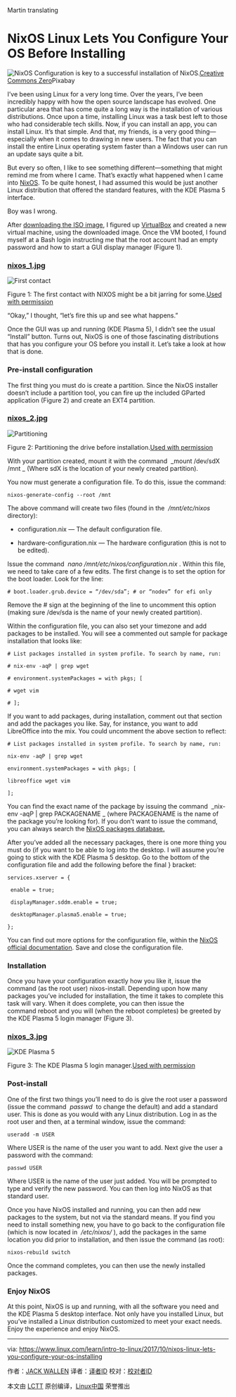 Martin translating

NixOS Linux Lets You Configure Your OS Before Installing
============================================================

![NixOS](https://www.linux.com/sites/lcom/files/styles/rendered_file/public/configuration.jpg?itok=IjKuFz05 "NixOS")
Configuration is key to a successful installation of NixOS.[Creative Commons Zero][4]Pixabay

I’ve been using Linux for a very long time. Over the years, I’ve been incredibly happy with how the open source landscape has evolved. One particular area that has come quite a long way is the installation of various distributions. Once upon a time, installing Linux was a task best left to those who had considerable tech skills. Now, if you can install an app, you can install Linux. It’s that simple. And that, my friends, is a very good thing—especially when it comes to drawing in new users. The fact that you can install the entire Linux operating system faster than a Windows user can run an update says quite a bit.

But every so often, I like to see something different—something that might remind me from where I came. That’s exactly what happened when I came into [NixOS][9]. To be quite honest, I had assumed this would be just another Linux distribution that offered the standard features, with the KDE Plasma 5 interface.

Boy was I wrong.

After [downloading the ISO image][10], I figured up [VirtualBox][11] and created a new virtual machine, using the downloaded image. Once the VM booted, I found myself at a Bash login instructing me that the root account had an empty password and how to start a GUI display manager (Figure 1).

### [nixos_1.jpg][5]

![First contact](https://www.linux.com/sites/lcom/files/styles/rendered_file/public/nixos_1.jpg?itok=VkGTO2Tg "First contact")

Figure 1: The first contact with NIXOS might be a bit jarring for some.[Used with permission][1]

“Okay,” I thought, “let’s fire this up and see what happens.”

Once the GUI was up and running (KDE Plasma 5), I didn’t see the usual “Install” button. Turns out, NixOS is one of those fascinating distributions that has you configure your OS before you install it. Let’s take a look at how that is done.

### Pre-install configuration

The first thing you must do is create a partition. Since the NixOS installer doesn’t include a partition tool, you can fire up the included GParted application (Figure 2) and create an EXT4 partition.

### [nixos_2.jpg][6]

![Partitioning](https://www.linux.com/sites/lcom/files/styles/rendered_file/public/nixos_2.jpg?itok=nta-bl-S "Partitioning")

Figure 2: Partitioning the drive before installation.[Used with permission][2]

With your partition created, mount it with the command  _mount /dev/sdX /mnt _ (Where sdX is the location of your newly created partition).

You now must generate a configuration file. To do this, issue the command:

```
nixos-generate-config --root /mnt
```

The above command will create two files (found in the  _/mnt/etc/nixos_ directory):

*   configuration.nix — The default configuration file.

*   hardware-configuration.nix — The hardware configuration (this is not to be edited).

Issue the command  _nano /mnt/etc/nixos/configuration.nix_ . Within this file, we need to take care of a few edits. The first change is to set the option for the boot loader. Look for the line:

```
# boot.loader.grub.device = “/dev/sda”; # or “nodev” for efi only
```

Remove the # sign at the beginning of the line to uncomment this option (making sure /dev/sda is the name of your newly created partition).

Within the configuration file, you can also set your timezone and add packages to be installed. You will see a commented out sample for package installation that looks like:

```
# List packages installed in system profile. To search by name, run:

# nix-env -aqP | grep wget

# environment.systemPackages = with pkgs; [

# wget vim

# ];
```

If you want to add packages, during installation, comment out that section and add the packages you like. Say, for instance, you want to add LibreOffice into the mix. You could uncomment the above section to reflect:

```
# List packages installed in system profile. To search by name, run:

nix-env -aqP | grep wget

environment.systemPackages = with pkgs; [

libreoffice wget vim

];
```

You can find the exact name of the package by issuing the command  _nix-env -aqP | grep PACKAGENAME _ (where PACKAGENAME is the name of the package you’re looking for). If you don’t want to issue the command, you can always search the [NixOS packages database.][12]

After you’ve added all the necessary packages, there is one more thing you must do (if you want to be able to log into the desktop. I will assume you’re going to stick with the KDE Plasma 5 desktop. Go to the bottom of the configuration file and add the following before the final } bracket:

```
services.xserver = {

 enable = true;

 displayManager.sddm.enable = true;

 desktopManager.plasma5.enable = true;

};
```

You can find out more options for the configuration file, within the [NixOS official documentation][13]. Save and close the configuration file.

### Installation

Once you have your configuration exactly how you like it, issue the command (as the root user) nixos-install. Depending upon how many packages you’ve included for installation, the time it takes to complete this task will vary. When it does complete, you can then issue the command reboot and you will (when the reboot completes) be greeted by the KDE Plasma 5 login manager (Figure 3).

### [nixos_3.jpg][7]

![KDE Plasma 5](https://www.linux.com/sites/lcom/files/styles/rendered_file/public/nixos_3.jpg?itok=DdsB5opR "KDE Plasma 5")

Figure 3: The KDE Plasma 5 login manager.[Used with permission][3]

### Post-install

One of the first two things you’ll need to do is give the root user a password (issue the command  _passwd_  to change the default) and add a standard user. This is done as you would with any Linux distribution. Log in as the root user and then, at a terminal window, issue the command:

```
useradd -m USER
```

Where USER is the name of the user you want to add. Next give the user a password with the command:

```
passwd USER
```

Where USER is the name of the user just added. You will be prompted to type and verify the new password. You can then log into NixOS as that standard user.

Once you have NixOS installed and running, you can then add new packages to the system, but not via the standard means. If you find you need to install something new, you have to go back to the configuration file (which is now located in  _/etc/nixos/_ ), add the packages in the same location you did prior to installation, and then issue the command (as root):

```
nixos-rebuild switch
```

Once the command completes, you can then use the newly installed packages.

### Enjoy NixOS

At this point, NixOS is up and running, with all the software you need and the KDE Plasma 5 desktop interface. Not only have you installed Linux, but you’ve installed a Linux distribution customized to meet your exact needs. Enjoy the experience and enjoy NixOS.

--------------------------------------------------------------------------------

via: https://www.linux.com/learn/intro-to-linux/2017/10/nixos-linux-lets-you-configure-your-os-installing

作者：[JACK WALLEN][a]
译者：[译者ID](https://github.com/译者ID)
校对：[校对者ID](https://github.com/校对者ID)

本文由 [LCTT](https://github.com/LCTT/TranslateProject) 原创编译，[Linux中国](https://linux.cn/) 荣誉推出

[a]:https://www.linux.com/users/jlwallen
[1]:https://www.linux.com/licenses/category/used-permission
[2]:https://www.linux.com/licenses/category/used-permission
[3]:https://www.linux.com/licenses/category/used-permission
[4]:https://www.linux.com/licenses/category/creative-commons-zero
[5]:https://www.linux.com/files/images/nixos1jpg
[6]:https://www.linux.com/files/images/nixos2jpg
[7]:https://www.linux.com/files/images/nixos3jpg
[8]:https://www.linux.com/files/images/configurationjpg
[9]:https://nixos.org/
[10]:https://nixos.org/nixos/download.html
[11]:https://www.virtualbox.org/wiki/Downloads
[12]:https://nixos.org/nixos/packages.html
[13]:https://nixos.org/nixos/manual/index.html#ch-configuration
